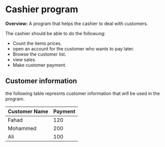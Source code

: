 # Cashier program
**Overview:** A program that helps the cashier to deal with customers.

The cashier should be able to do the followung:
- Count the items prices.
- open an account for the customer who wants to pay later.
- Browse the customer list.
- view sales.
- Make customer payment.

## Customer information
the following table represnts customer information that will be used in the program.

| Customer Name | Payment |
| -------------| ------------- |
| Fahad | 120 |
| Mohammed| 200|
|Ali | 100|
